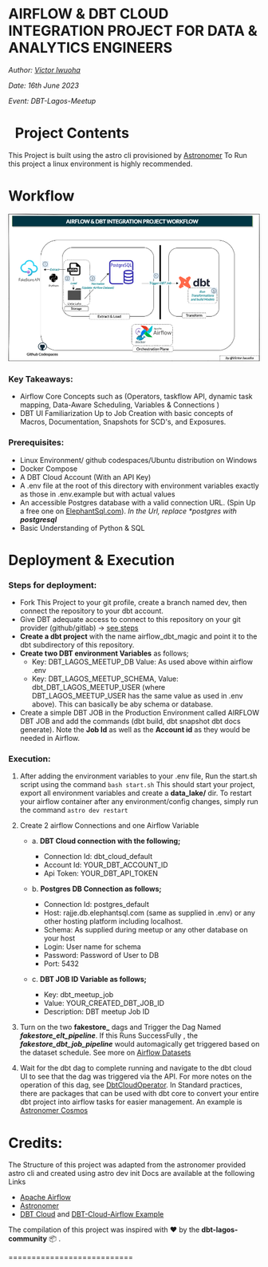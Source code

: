 AIRFLOW & DBT CLOUD INTEGRATION PROJECT FOR DATA & ANALYTICS ENGINEERS
========

*Author: [Victor Iwuoha](https://linkedin.com/in/viciwuoha)*

*Date: 16th June 2023*

*Event: DBT-Lagos-Meetup*

&nbsp;
Project Contents
================
This Project is built using the astro cli provisioned by [Astronomer](https://docs.astronomer.io/)
To Run this project a linux environment is highly recommended.


Workflow
================
![workflow diagram](img/workflow.png)

### Key Takeaways:
- Airflow Core Concepts such as (Operators, taskflow API, dynamic task mapping, Data-Aware Scheduling, Variables & Connections )
- DBT UI Familiarization Up to Job Creation with basic concepts of Macros, Documentation, Snapshots for SCD's, and Exposures.

### Prerequisites:

- Linux Environment/ github codespaces/Ubuntu distribution on Windows
- Docker Compose
- A DBT Cloud Account (With an API Key)
- A .env file at the root of this directory with environment variables exactly as those in .env.example but with actual values
- An accessible Postgres database with a valid connection URL. (Spin Up a free one on [ElephantSql.com](https://elephantsql.com)). _In the Url, replace *postgres with **postgresql**_
- Basic Understanding of Python & SQL

Deployment & Execution
======================

### Steps for deployment:

- Fork This Project to your git profile, create a branch named dev, then connect the repository to your dbt account.
- Give DBT adequate access to connect to this repository on your git provider (github/gitlab) -> [see steps](https://docs.getdbt.com/docs/cloud/git/connect-github)
- **Create a dbt project** with the name airflow_dbt_magic and point it to the dbt subdirectory of this repository.
- **Create two DBT environment Variables** as follows;
    - Key: DBT_LAGOS_MEETUP_DB Value: As used above within airflow .env
    - Key: DBT_LAGOS_MEETUP_SCHEMA, Value: dbt_DBT_LAGOS_MEETUP_USER (where DBT_LAGOS_MEETUP_USER has the same value as used in .env above). This can basically be aby schema or database.
- Create a simple DBT JOB in the Production Environment called AIRFLOW DBT JOB and add the commands (dbt build, dbt snapshot dbt docs generate). Note the **Job Id** as well as the **Account id** as they would be needed in Airflow.


### Execution:

1. After adding the environment variables to your .env file, Run the start.sh script using the command `bash start.sh` This should start your project, export all environment variables and create a **data_lake/** dir. To restart your airflow container after any environment/config changes, simply run the command `astro dev restart`
2. Create 2 airflow Connections and one Airflow Variable
    -  a. **DBT Cloud connection with the following;**
        -   Connection Id: dbt_cloud_default
        -   Account Id: YOUR_DBT_ACCOUNT_ID
        -   Api Token: YOUR_DBT_API_TOKEN
    &nbsp;

    -  b. **Postgres DB Connection as follows;**
        - Connection Id: postgres_default
        - Host: rajje.db.elephantsql.com (same as supplied in .env) or any other hosting platform including localhost.
        - Schema: As supplied during meetup or any other database on your host
        - Login: User name for schema
        - Password: Password of User to DB
        - Port: 5432
    &nbsp;

    -   c. **DBT JOB ID Variable as follows;**
        - Key: dbt_meetup_job
        - Value: YOUR_CREATED_DBT_JOB_ID
        - Description: DBT meetup Job ID

3. Turn on the two **fakestore_** dags and Trigger the Dag Named _**fakestore_elt_pipeline**_. If this Runs SuccessFully , the _**fakestore_dbt_job_pipeline**_ would automagically get triggered based on the dataset schedule. See more on [Airflow Datasets](https://airflow.apache.org/docs/apache-airflow/stable/authoring-and-scheduling/datasets.html)


4. Wait for the dbt dag to complete running and navigate to the dbt cloud UI to see that the dag was triggered via the API. For more notes on the operation of this dag, see [DbtCloudOperator](https://airflow.apache.org/docs/apache-airflow-providers-dbt-cloud/stable/operators.html). In Standard practices, there are packages that can be used with dbt core to convert your entire dbt project into airflow tasks for easier management. An example is [Astronomer Cosmos](https://github.com/astronomer/astronomer-cosmos)

Credits:
===========================

The Structure of this project was adapted from the astronomer provided astro cli and created using astro dev init
Docs are available at the following Links

- [Apache Airflow]()
- [Astronomer](https://docs.astronomer.io/)
- [DBT Cloud](https://docs.getdbt.com/) and [DBT-Cloud-Airflow Example](https://docs.getdbt.com/guides/orchestration/airflow-and-dbt-cloud/1-airflow-and-dbt-cloud)

The compilation of this project was inspired with ❤️ by the **dbt-lagos-community** 📦 .


===========================